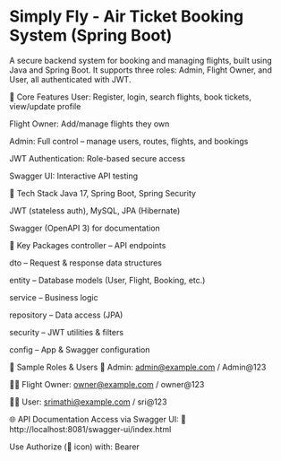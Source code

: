 # Simply Fly - Air Ticket Booking System (Spring Boot)
A secure backend system for booking and managing flights, built using Java and Spring Boot. It supports three roles: Admin, Flight Owner, and User, all authenticated with JWT.

🔑 Core Features
User: Register, login, search flights, book tickets, view/update profile

Flight Owner: Add/manage flights they own

Admin: Full control – manage users, routes, flights, and bookings

JWT Authentication: Role-based secure access

Swagger UI: Interactive API testing

🔧 Tech Stack
Java 17, Spring Boot, Spring Security

JWT (stateless auth), MySQL, JPA (Hibernate)

Swagger (OpenAPI 3) for documentation

📂 Key Packages
controller – API endpoints

dto – Request & response data structures

entity – Database models (User, Flight, Booking, etc.)

service – Business logic

repository – Data access (JPA)

security – JWT utilities & filters

config – App & Swagger configuration

👥 Sample Roles & Users
👤 Admin: admin@example.com / Admin@123

🧑‍✈️ Flight Owner: owner@example.com / owner@123

🙋‍♀️ User: srimathi@example.com / sri@123

🌐 API Documentation
Access via Swagger UI:
📍 http://localhost:8081/swagger-ui/index.html

Use Authorize (🔑 icon) with: Bearer <token>

